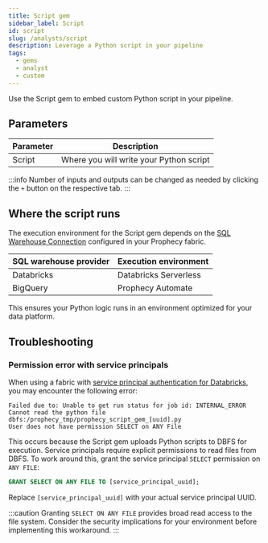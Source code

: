```yaml
---
title: Script gem
sidebar_label: Script
id: script
slug: /analysts/script
description: Leverage a Python script in your pipeline
tags:
  - gems
  - analyst
  - custom
---
```


Use the Script gem to embed custom Python script in your pipeline.

## Parameters

| Parameter | Description                             |
| --------- | --------------------------------------- |
| Script    | Where you will write your Python script |

:::info
Number of inputs and outputs can be changed as needed by clicking the `+` button on the respective tab.
:::

## Where the script runs

The execution environment for the Script gem depends on the [SQL Warehouse Connection](/administration/fabrics/prophecy-fabrics/#connections) configured in your Prophecy fabric.

| SQL warehouse provider | Execution environment |
| ---------------------- | --------------------- |
| Databricks             | Databricks Serverless |
| BigQuery               | Prophecy Automate     |

This ensures your Python logic runs in an environment optimized for your data platform.

## Troubleshooting

### Permission error with service principals

When using a fabric with [service principal authentication for Databricks](/databricks-oauth-authentication#use-cases-supported-by-databricks), you may encounter the following error:

```
Failed due to: Unable to get run status for job id: INTERNAL_ERROR
Cannot read the python file dbfs:/prophecy_tmp/prophecy_script_gem_[uuid].py
User does not have permission SELECT on ANY File
```

This occurs because the Script gem uploads Python scripts to DBFS for execution. Service principals require explicit permissions to read files from DBFS. To work around this, grant the service principal `SELECT` permission on `ANY FILE`:

```sql
GRANT SELECT ON ANY FILE TO [service_principal_uuid];
```

Replace `[service_principal_uuid]` with your actual service principal UUID.

:::caution
Granting `SELECT ON ANY FILE` provides broad read access to the file system. Consider the security implications for your environment before implementing this workaround.
:::

